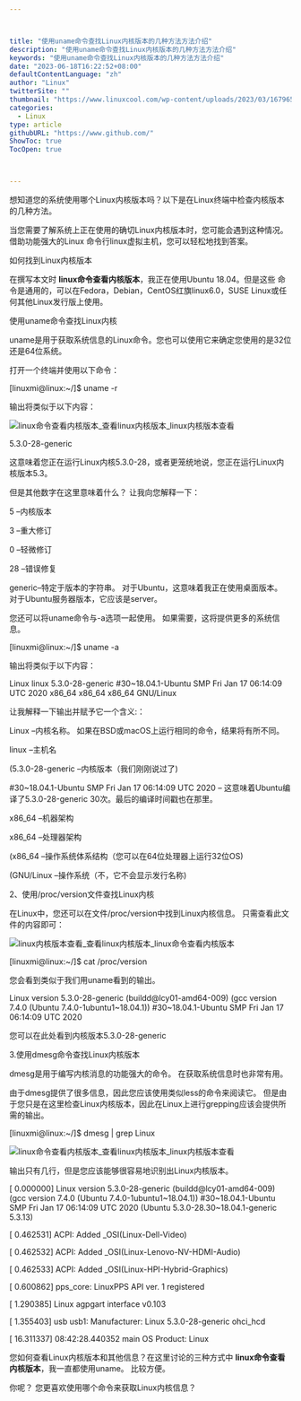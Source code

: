 ```yaml
---



title: "使用uname命令查找Linux内核版本的几种方法方法介绍"
description: "使用uname命令查找Linux内核版本的几种方法方法介绍"
keywords: "使用uname命令查找Linux内核版本的几种方法方法介绍"
date: "2023-06-18T16:22:52+08:00"
defaultContentLanguage: "zh"
author: "Linux"
twitterSite: ""
thumbnail: "https://www.linuxcool.com/wp-content/uploads/2023/03/1679655698321_0.jpg"
categories:
  - Linux
type: article
githubURL: "https://www.github.com/"
ShowToc: true
TocOpen: true



---
```


想知道您的系统使用哪个Linux内核版本吗？以下是在Linux终端中检查内核版本的几种方法。

当您需要了解系统上正在使用的确切Linux内核版本时，您可能会遇到这种情况。借助功能强大的Linux 命令行linux虚拟主机，您可以轻松地找到答案。

如何找到Linux内核版本

在撰写本文时 **linux命令查看内核版本**，我正在使用Ubuntu 18.04。但是这些 命令是通用的，可以在Fedora，Debian，CentOS红旗linux6.0，SUSE Linux或任何其他Linux发行版上使用。

使用uname命令查找Linux内核

uname是用于获取系统信息的Linux命令。您也可以使用它来确定您使用的是32位还是64位系统。

打开一个终端并使用以下命令：

[linuxmi@linux:~/]$ uname -r

输出将类似于以下内容：

![linux命令查看内核版本_查看linux内核版本_linux内核版本查看](https://www.linuxcool.com/wp-content/uploads/2023/03/1679655698321_0.jpg)

5.3.0-28-generic

这意味着您正在运行Linux内核5.3.0-28，或者更笼统地说，您正在运行Linux内核版本5.3。

但是其他数字在这里意味着什么？ 让我向您解释一下：

5 –内核版本

3 –重大修订

0 –轻微修订

28 –错误修复

generic–特定于版本的字符串。 对于Ubuntu，这意味着我正在使用桌面版本。 对于Ubuntu服务器版本，它应该是server。

您还可以将uname命令与-a选项一起使用。 如果需要，这将提供更多的系统信息。

[linuxmi@linux:~/]$ uname -a

输出将类似于以下内容：

Linux linux 5.3.0-28-generic #30~18.04.1-Ubuntu SMP Fri Jan 17 06:14:09 UTC 2020 x86_64 x86_64 x86_64 GNU/Linux

让我解释一下输出并赋予它一个含义:：

Linux –内核名称。 如果在BSD或macOS上运行相同的命令，结果将有所不同。

linux –主机名

(5.3.0-28-generic –内核版本（我们刚刚说过了) 

#30~18.04.1-Ubuntu SMP Fri Jan 17 06:14:09 UTC 2020 – 这意味着Ubuntu编译了5.3.0-28-generic 30次。最后的编译时间戳也在那里。

x86_64 –机器架构

x86_64 –处理器架构

(x86_64 –操作系统体系结构（您可以在64位处理器上运行32位OS) 

(GNU/Linux –操作系统（不，它不会显示发行名称) 

2、使用/proc/version文件查找Linux内核

在Linux中，您还可以在文件/proc/version中找到Linux内核信息。 只需查看此文件的内容即可：

![linux内核版本查看_查看linux内核版本_linux命令查看内核版本](https://www.linuxcool.com/wp-content/uploads/2023/03/1679655698321_1.png)

[linuxmi@linux:~/]$ cat /proc/version

您会看到类似于我们用uname看到的输出。

Linux version 5.3.0-28-generic (buildd@lcy01-amd64-009) (gcc version 7.4.0 (Ubuntu 7.4.0-1ubuntu1~18.04.1)) #30~18.04.1-Ubuntu SMP Fri Jan 17 06:14:09 UTC 2020

您可以在此处看到内核版本5.3.0-28-generic

3.使用dmesg命令查找Linux内核版本

dmesg是用于编写内核消息的功能强大的命令。 在获取系统信息时也非常有用。

由于dmesg提供了很多信息，因此您应该使用类似less的命令来阅读它。 但是由于您只是在这里检查Linux内核版本，因此在Linux上进行grepping应该会提供所需的输出。

[linuxmi@linux:~/]$ dmesg | grep Linux

![linux命令查看内核版本_查看linux内核版本_linux内核版本查看](https://www.linuxcool.com/wp-content/uploads/2023/03/1679655698321_2.png)

输出只有几行，但是您应该能够很容易地识别出Linux内核版本。

[ 0.000000] Linux version 5.3.0-28-generic (buildd@lcy01-amd64-009) (gcc version 7.4.0 (Ubuntu 7.4.0-1ubuntu1~18.04.1)) #30~18.04.1-Ubuntu SMP Fri Jan 17 06:14:09 UTC 2020 (Ubuntu 5.3.0-28.30~18.04.1-generic 5.3.13)

[ 0.462531] ACPI: Added _OSI(Linux-Dell-Video)

[ 0.462532] ACPI: Added _OSI(Linux-Lenovo-NV-HDMI-Audio)

[ 0.462533] ACPI: Added _OSI(Linux-HPI-Hybrid-Graphics)

[ 0.600862] pps_core: LinuxPPS API ver. 1 registered

[ 1.290385] Linux agpgart interface v0.103

[ 1.355403] usb usb1: Manufacturer: Linux 5.3.0-28-generic ohci_hcd

[ 16.311337] 08:42:28.440352 main OS Product: Linux

您如何查看Linux内核版本和其他信息？在这里讨论的三种方式中 **linux命令查看内核版本**，我一直都使用uname。 比较方便。

你呢？ 您更喜欢使用哪个命令来获取Linux内核信息？